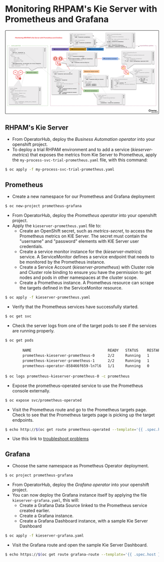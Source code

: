 # Monitoring RHPAM's Kie Server with Prometheus and Grafana

![Monitoring RHPAM's Kie Server with Prometheus and Grafana explained architecture](img/kieserver-prometheus-grafana.png)

## RHPAM's Kie Server

- From OperatorHub, deploy the _Business Automation operator_ into your openshift project.
- To deploy a trial RHPAM environment and to add a service (_kieserver-metrics_) that exposes the metrics from Kie Server to Prometheus, apply the `my-process-svc-trial-prometheus.yaml` file, with this command:

```bash
$ oc apply -f my-process-svc-trial-prometheus.yaml
```

## Prometheus

- Create a new namespace for our Prometheus and Grafana deployment

```bash
$ oc new-project prometheus-grafana
```

- From OperatorHub, deploy the _Prometheus operator_ into your openshift project.
- Apply the `kieserver-prometheus.yaml` file to:
  - Create an OpenShift secret, such as _metrics-secret_, to access the Prometheus metrics on KIE Server. The secret must contain the "username" and "password" elements with KIE Server user credentials.
  - Create a service monitor instance for the (_kieserver-metrics_) service. A ServiceMonitor defines a service endpoint that needs to be monitored by the Prometheus instance.
  - Create a Service Account (_kieserver-prometheus_) with Cluster role and Cluster role binding to ensure you have the permission to get nodes and pods in other namespaces at the cluster scope.
  - Create a Prometheus instance. A Prometheus resource can scrape the targets defined in the ServiceMonitor resource.

```bash
$ oc apply -f kieserver-prometheus.yaml
```

- Verify that the Prometheus services have successfully started.

```bash
$ oc get svc
```

- Check the server logs from one of the target pods to see if the services are running properly.

```bash
$ oc get pods

        NAME                                   READY   STATUS    RESTARTS   AGE
        prometheus-kieserver-prometheus-0      2/2     Running   1          5m45s
        prometheus-kieserver-prometheus-1      2/2     Running   1          5m45s
        prometheus-operator-858466f659-ln7l6   1/1     Running   0          38m

$ oc logs prometheus-kieserver-prometheus-0 -c prometheus
```

- Expose the prometheus-operated service to use the Prometheus console externally.

```bash
$ oc expose svc/prometheus-operated
```

- Visit the Prometheus route and go to the Prometheus targets page. Check to see that the Prometheus targets page is picking up the target endpoints.

```bash
$ echo http://$(oc get route prometheus-operated --template='{{ .spec.host }}')
```

- Use this link to [troubleshoot problems](https://github.com/prometheus-operator/prometheus-operator/blob/master/Documentation/troubleshooting.md#troubleshooting-servicemonitor-changes)

## Grafana

- Choose the same namespace as Prometheus Operator deployment.

```bash
$ oc project prometheus-grafana
```

- From OperatorHub, deploy the _Grafana operator_ into your openshift project.
- You can now deploy the Grafana instance itself by applying the file `kieserver-grafana.yaml`, this will:
  - Create a Grafana Data Source linked to the Prometheus service created earlier.
  - Create a Grafana instance.
  - Create a Grafana Dashboard instance, with a sample Kie Server Dashboard

```bash
$ oc apply -f kieserver-grafana.yaml
```

- Visit the Grafana route and open the sample Kie Server Dashboard.

```bash
$ echo https://$(oc get route grafana-route --template='{{ .spec.host }}')
```
